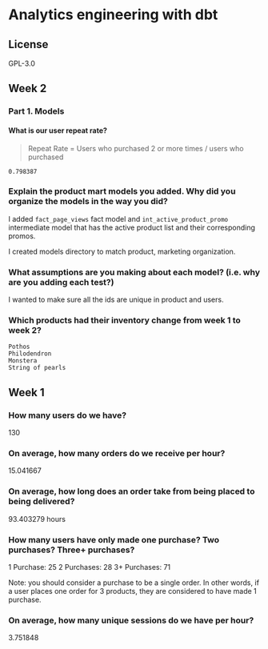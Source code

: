 # Analytics engineering with dbt

## License
GPL-3.0

## Week 2

### Part 1. Models 

#### What is our user repeat rate?

> Repeat Rate = Users who purchased 2 or more times / users who purchased

```
0.798387
```


### Explain the product mart models you added. Why did you organize the models in the way you did?

I added `fact_page_views` fact model and `int_active_product_promo` intermediate model that has the active product list and their corresponding promos.

I created models directory to match product, marketing organization.

### What assumptions are you making about each model? (i.e. why are you adding each test?)

I wanted to make sure all the ids are unique in product and users.

### Which products had their inventory change from week 1 to week 2? 

```
Pothos
Philodendron
Monstera
String of pearls
```

## Week 1

### How many users do we have?

130

### On average, how many orders do we receive per hour?

15.041667

### On average, how long does an order take from being placed to being delivered?

93.403279 hours

### How many users have only made one purchase? Two purchases? Three+ purchases?

1 Purchase: 25
2 Purchases: 28
3+ Purchases: 71

Note: you should consider a purchase to be a single order. In other words, if a user places one order for 3 products, they are considered to have made 1 purchase.

### On average, how many unique sessions do we have per hour?

3.751848
